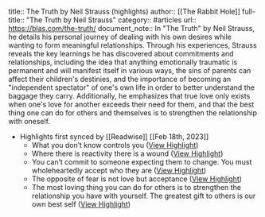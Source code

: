 title:: The Truth by Neil Strauss (highlights)
author:: [[The Rabbit Hole]]
full-title:: "The Truth by Neil Strauss"
category:: #articles
url:: https://blas.com/the-truth/
document_note:: In "The Truth" by Neil Strauss, he details his personal journey of dealing with his own desires while wanting to form meaningful relationships. Through his experiences, Strauss reveals the key learnings he has discovered about commitments and relationships, including the idea that anything emotionally traumatic is permanent and will manifest itself in various ways, the sins of parents can affect their children's destinies, and the importance of becoming an "independent spectator" of one's own life in order to better understand the baggage they carry. Additionally, he emphasizes that true love only exists when one's love for another exceeds their need for them, and that the best thing one can do for others and themselves is to strengthen the relationship with oneself.

- Highlights first synced by [[Readwise]] [[Feb 18th, 2023]]
	- What you don’t know controls you ([View Highlight](https://read.readwise.io/read/01gsj19hez7gq70f4t38tn7q4z))
	- Where there is reactivity there is a wound ([View Highlight](https://read.readwise.io/read/01gsj19zpvtmkx6vts15h3gfwa))
	- You can’t commit to someone expecting them to change. You must wholeheartedly accept who they are ([View Highlight](https://read.readwise.io/read/01gsj1a3bxq2z8wq3w58xdvhk4))
	- The opposite of fear is not love but acceptance ([View Highlight](https://read.readwise.io/read/01gsj1a7mcfrx68rnez6w8zdc1))
	- The most loving thing you can do for others is to strengthen the relationship you have with yourself. The greatest gift to others is our own best self ([View Highlight](https://read.readwise.io/read/01gsj1abzfv22671cwnfs18frk))